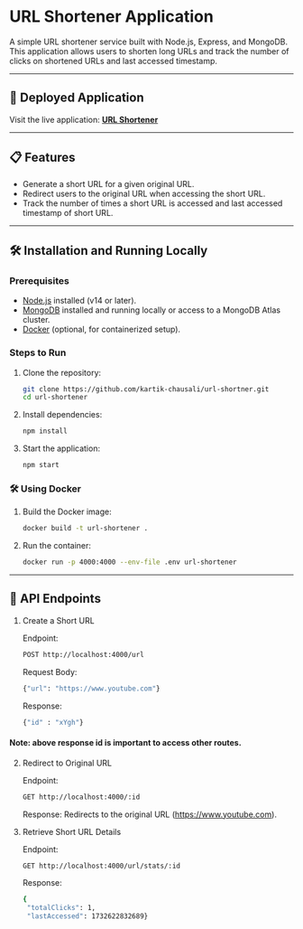 # URL Shortener Application

A simple URL shortener service built with Node.js, Express, and MongoDB. This application allows users to shorten long URLs and track the number of clicks on shortened URLs and last accessed timestamp.

---

## 🚀 Deployed Application

Visit the live application: **[URL Shortener](https://your-deployed-url.com)**

---

## 📋 Features

- Generate a short URL for a given original URL.
- Redirect users to the original URL when accessing the short URL.
- Track the number of times a short URL is accessed and last accessed timestamp of short URL.

---

## 🛠️ Installation and Running Locally

### Prerequisites
- [Node.js](https://nodejs.org/) installed (v14 or later).
- [MongoDB](https://www.mongodb.com/) installed and running locally or access to a MongoDB Atlas cluster.
- [Docker](https://www.docker.com/) (optional, for containerized setup).

### Steps to Run

1. Clone the repository:
   ```bash
   git clone https://github.com/kartik-chausali/url-shortner.git
   cd url-shortener
2. Install dependencies:
   ```bash
   npm install
3. Start the application:
   ```bash
   npm start

### 🛠️ Using Docker

1. Build the Docker image:
   ```bash
   docker build -t url-shortener .
2. Run the container:
   ```bash
   docker run -p 4000:4000 --env-file .env url-shortener

---

## 🔗 API Endpoints

1. Create a Short URL
   
   Endpoint:
   ```bash
   POST http://localhost:4000/url
   ```
   Request Body:
   ```bash
   {"url": "https://www.youtube.com"}
   ```
   Response:
   ```bash
   {"id" : "xYgh"}
   ```
#### Note: above response id is important to access other routes.

2. Redirect to Original URL

   Endpoint:
   ```bash
   GET http://localhost:4000/:id
   ```
   Response: Redirects to the original URL (https://www.youtube.com).

3. Retrieve Short URL Details
   
   Endpoint:
   ```bash
   GET http://localhost:4000/url/stats/:id
   ```
   Response:
   ```bash
   {
    "totalClicks": 1,
    "lastAccessed": 1732622832689}
   ```
   


